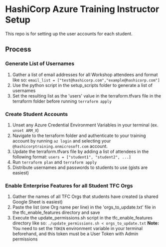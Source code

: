 # HashiCorp Azure Training Instructor Setup
This repo is for setting up the user accounts for each student.

## Process
### Generate List of Usernames
1. Gather a list of email addresses for all Workshop attendees and format like so:
```email_list = ["test@hashicorp.com","example@hashicorp.com"]```
2. Use the python script in the setup_scripts folder to generate a list of usernames
3. Set the resulting list as the 'users' value in the terraform.tfvars file in  the terraform folder before running `terraform apply`

### Create Student Accounts
1. Unset any Azure Credential Environment Variables in your terminal (ex. `unset ARM_X`)
2. Navigate to the terraform folder and authenticate to your training account by running `az login` and selecting your `@hashicorptraining.onmicrosoft.com` account.
3. Update the terraform.tfvars file by adding a list of attendees in the following format:
```users = ["student1", "student2", ...]```
4. Run `terraform plan` and `terraform apply`
5. Distribute usernames and passwords to students to use (gists are easiest)

### Enable Enterprise Features for all Student TFC Orgs
1. Gather the names of all TFC Orgs that students have created (a shared Google Sheet is easiest)
2. Paste the list (one Org name per line) in the 'orgs_to_update.txt' file in the tfc_enable_features directory and save
3. Execute the update_permissions.sh script in the tfc_enable_features directory like so:
```./update_permissions.sh < orgs_to_update.txt```
**Note:** You need to set the `TOKEN` environment variable in your terminal beforehand, and this token must be a User Token with Admin permissions
